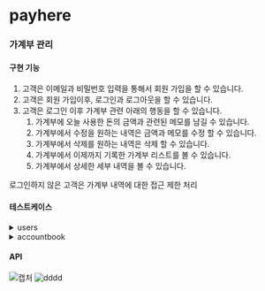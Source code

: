 # payhere

### 가계부 관리
#### 구현 기능
1. 고객은 이메일과 비밀번호 입력을 통해서 회원 가입을 할 수 있습니다. 
2. 고객은 회원 가입이후, 로그인과 로그아웃을 할 수 있습니다. 
3. 고객은 로그인 이후 가계부 관련 아래의 행동을 할 수 있습니다. 
    1. 가계부에 오늘 사용한 돈의 금액과 관련된 메모를 남길 수 있습니다. 
    2. 가계부에서 수정을 원하는 내역은 금액과 메모를 수정 할 수 있습니다. 
    3. 가계부에서 삭제를 원하는 내역은 삭제 할 수 있습니다. 
    4. 가계부에서 이제까지 기록한 가계부 리스트를 볼 수 있습니다. 
    5. 가계부에서 상세한 세부 내역을 볼 수 있습니다. 
    
로그인하지 않은 고객은 가계부 내역에 대한 접근 제한 처리

#### 테스트케이스
<details>
<summary>users</summary>
<div markdown="1">       

1. 회원가입 성공
2. 회원가입 실패(이메일 중복)
3. 회원가입 실패(이메일 빈칸)
4. 회원가입 실패(이메일 형식)

</div>
</details>

<details>
<summary>accountbook</summary>
<div markdown="1">       

<details>
<summary>1. 가계부 리스트 조회</summary>
<div markdown="1">       

1. 가계부 리스트 조회 성공
2. 가계부 리스트 조회 실패(비로그인)

</div>
</details>

<details>
<summary>2. 가계부 작성</summary>
<div markdown="1">       

1. 가계부 작성 성공
2. 가계부 작성 실패(비로그인)
3. 가계부 작성 실패(금액 빈칸)
4. 가계부 작성 실패(메모 빈칸)
5. 가계부 작성 실패(accountbook_data 빈칸)

</div>
</details>
<details>
<summary>3. 가계부 상세 조회</summary>
<div markdown="1">       

1. 가계부 상세 조회 성공
2. 가계부 상세 조회 실패(비로그인)
3. 가계부 상세 조회 실패(본인이 아닐시)

</div>
</details>

<details>
<summary>4. 가계부 수정</summary>
<div markdown="1">       

1. 가계부 수정 성공
2. 가계부 수정 실패(비로그인)
3. 가계부 수정 실패(작성자와 수정고객 불일치)
4. 가계부 수정 실패(금액 빈칸)
5. 가계부 수정 실패(메모 빈칸)
6. 가계부 수정 실패(accountbook data 빈칸)
</div>
</details>

<details>
<summary>5. 가계부 삭제</summary>
<div markdown="1">       

1. 가계부 삭제 성공
2. 가계부 삭제 실패(비로그인)
3. 가계부 삭제 실패(작성자와 수정고객 불일치)

</div>
</details>

</div>
</details>

#### API
![캡처](https://user-images.githubusercontent.com/96408893/216773467-875f71d0-cc10-4e0c-8498-a70c9f018575.PNG)
![dddd](https://user-images.githubusercontent.com/96408893/216773518-5ff0d517-422e-473a-9e4b-b24f9cc82a87.PNG)

